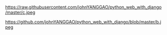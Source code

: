 https://raw.githubusercontent.com/johnYANGGAO/python_web_with_django/master/c.jpeg

https://github.com/johnYANGGAO/python_web_with_django/blob/master/b.jpeg


